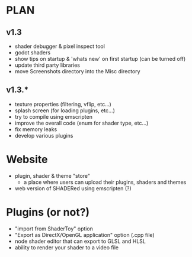 # PLAN
## v1.3
 - shader debugger & pixel inspect tool
 - godot shaders
 - show tips on startup & 'whats new' on first startup (can be turned off)
 - update third party libraries
 - move Screenshots directory into the Misc directory

## v1.3.*
 - texture properties (filtering, vflip, etc...)
 - splash screen (for loading plugins, etc...)
 - try to compile using emscripten
 - improve the overall code (enum for shader type, etc...)
 - fix memory leaks
 - develop various plugins


# Website
 - plugin, shader & theme "store"
   - a place where users can upload their plugins, shaders and themes
 - web version of SHADERed using emscripten (?)

# Plugins (or not?)
 - "import from ShaderToy" option
 - "Export as DirectX/OpenGL application" option (.cpp file)
 - node shader editor that can export to GLSL and HLSL
 - ability to render your shader to a video file